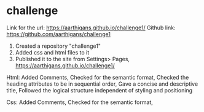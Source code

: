 # challenge

Link for the url: https://aarthigans.github.io/challenge1/
Github link: https://github.com/aarthigans/challenge1

1) Created a repository "challenge1"
2) Added css and html files to it
3) Published it to the site from Settings> Pages, https://aarthigans.github.io/challenge1/

Html:
Added Comments, 
Checked for the semantic format,
Checked the heading attributes to be in sequential order,
Gave a concise and descriptive title,
Followed the logical structure independent of styling and positioning

Css:
Added Comments, 
Checked for the semantic format,
